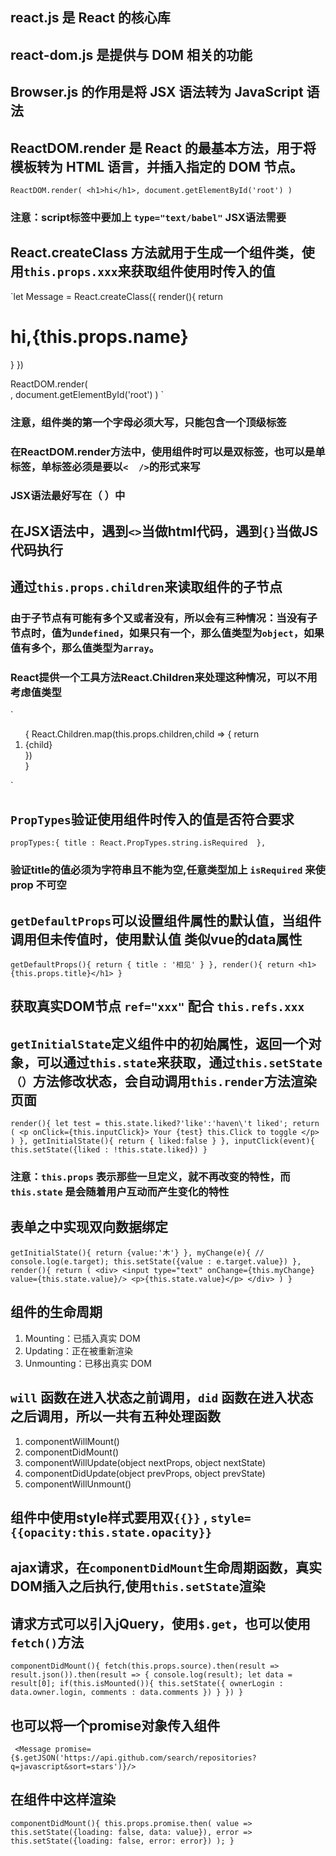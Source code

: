 ## react.js 是 React 的核心库
## react-dom.js 是提供与 DOM 相关的功能
## Browser.js 的作用是将 JSX 语法转为 JavaScript 语法

## ReactDOM.render 是 React 的最基本方法，用于将模板转为 HTML 语言，并插入指定的 DOM 节点。
`ReactDOM.render(
    <h1>hi</h1>,
    document.getElementById('root')
)
`
### 注意：script标签中要加上 `type="text/babel"`  JSX语法需要

## React.createClass 方法就用于生成一个组件类，使用`this.props.xxx`来获取组件使用时传入的值
`let Message = React.createClass({
        render(){
            return <h1>hi,{this.props.name}</h1>
        }
    })
    
ReactDOM.render(          
    <Message name="lisa" />,
    document.getElementById('root')
)
`
### 注意，组件类的第一个字母必须大写，只能包含一个顶级标签

### 在ReactDOM.render方法中，使用组件时可以是双标签，也可以是单标签，单标签必须是要以`<  />`的形式来写

### JSX语法最好写在（ ）中

## 在JSX语法中，遇到`<>`当做html代码，遇到`{}`当做JS代码执行

## 通过`this.props.children`来读取组件的子节点
### 由于子节点有可能有多个又或者没有，所以会有三种情况：当没有子节点时，值为`undefined`，如果只有一个，那么值类型为`object`，如果值有多个，那么值类型为`array`。
### React提供一个工具方法React.Children来处理这种情况，可以不用考虑值类型
`<ol>
    {
        React.Children.map(this.props.children,child => {
            return <li>{child}</li>
        })                          
    } 
</ol>
`

## `PropTypes`验证使用组件时传入的值是否符合要求
`propTypes:{
    title : React.PropTypes.string.isRequired 
},
`
### 验证title的值必须为字符串且不能为空,任意类型加上 `isRequired` 来使 prop 不可空

## `getDefaultProps`可以设置组件属性的默认值，当组件调用但未传值时，使用默认值  类似vue的data属性
`getDefaultProps(){
    return {
        title : '相见'
    }
},
render(){
    return <h1>{this.props.title}</h1>
}
`

## 获取真实DOM节点 `ref="xxx"` 配合 `this.refs.xxx`

## `getInitialState`定义组件中的初始属性，返回一个对象，可以通过`this.state`来获取，通过`this.setState（）`方法修改状态，会自动调用`this.render`方法渲染页面
`render(){
    let test = this.state.liked?'like':'haven\'t liked';
    return (
        <p onClick={this.inputClick}>
            Your {test} this.Click to toggle
        </p>
    )
},
getInitialState(){
    return {
        liked:false
    }
},
inputClick(event){
    this.setState({liked : !this.state.liked})
}
`
### 注意：`this.props` 表示那些一旦定义，就不再改变的特性，而 `this.state` 是会随着用户互动而产生变化的特性

## 表单之中实现双向数据绑定 
`getInitialState(){
    return {value:'木'}
},
myChange(e){
    // console.log(e.target);
    this.setState({value : e.target.value})
},
render(){
    return (
        <div>
            <input type="text" onChange={this.myChange} value={this.state.value}/>
            <p>{this.state.value}</p>
        </div>
    )
}
`

## 组件的生命周期
1. Mounting：已插入真实 DOM
2. Updating：正在被重新渲染
3. Unmounting：已移出真实 DOM

## `will` 函数在进入状态之前调用，`did` 函数在进入状态之后调用，所以一共有五种处理函数
1. componentWillMount()
2. componentDidMount()
3. componentWillUpdate(object nextProps, object nextState)
4. componentDidUpdate(object prevProps, object prevState)
5. componentWillUnmount()

## 组件中使用style样式要用双`{{}}` , `style={{opacity:this.state.opacity}}`

## ajax请求，在`componentDidMount`生命周期函数，真实DOM插入之后执行,使用`this.setState`渲染

## 请求方式可以引入jQuery，使用`$.get`，也可以使用`fetch()`方法
`componentDidMount(){
    fetch(this.props.source).then(result => result.json()).then(result => {
        console.log(result);
        let data = result[0];
        if(this.isMounted()){
            this.setState({
                ownerLogin : data.owner.login,
                comments : data.comments
            })
        }
    })
}`

## 也可以将一个promise对象传入组件
` <Message promise={$.getJSON('https://api.github.com/search/repositories?q=javascript&sort=stars')}/>`
## 在组件中这样渲染
`componentDidMount(){
    this.props.promise.then(
        value => this.setState({loading: false, data: value}),
        error => this.setState({loading: false, error: error})
    );
}`






